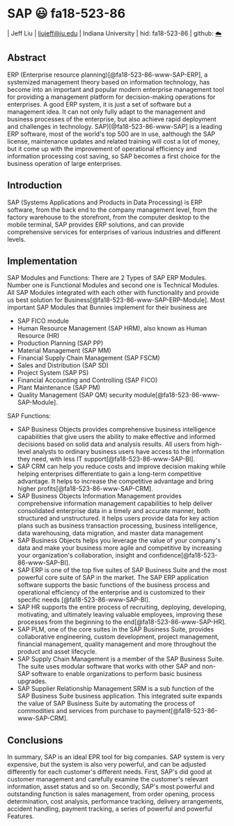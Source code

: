 # SAP :smiley: fa18-523-86

| Jeff Liu
| liujeff@iu.edu
| Indiana University
| hid: fa18-523-86
| github: [:cloud:](https://github.com/cloudmesh-community/fa18-523-86/blob/master/paper/paper.md)




## Abstract

ERP (Enterprise resource planning)[@fa18-523-86-www-SAP-ERP], a systemized management theory based on information technology, has become into an important and popular modern enterprise management tool for providing a management platform for decision-making operations for enterprises. A good ERP system, it is just a set of software but a management idea. It can not only fully adapt to the management and business processes of the enterprise, but also achieve rapid deployment and challenges in technology. 
SAP)[@fa18-523-86-www-SAP] is a leading ERP software, most of the world's top 500 are in use, aalthough the SAP license, maintenance updates and related training will cost a lot of money, but it come up with the improvement of operational efficiency and information processing cost saving, so SAP becomes a first choice for the business operation of large enterprises.


## Introduction 
 
SAP (Systems Applications and Products in Data Processing) is ERP software, from the back end to the company management level, from the factory warehouse to the storefront, from the computer desktop to the mobile terminal, SAP provides ERP solutions, and can provide comprehensive services for enterprises of various industries and different levels. 

## Implementation

SAP Modules and Functions:
There are 2 Types of SAP ERP Modules. Number one is Functional Modules and second one is Technical Modules. All SAP Modules integrated with each other with functionality and provide us best solution for Business[@fa18-523-86-www-SAP-ERP-Module].
Most important SAP Modules that Bunnies implement for their business are
*	SAP FICO module
* Human Resource Management (SAP HRM), also known as Human Resource (HR)
*	Production Planning (SAP PP)
*	Material Management (SAP MM)
*	Financial Supply Chain Management (SAP FSCM)
*	Sales and Distribution (SAP SD)
*	Project System (SAP PS)
*	Financial Accounting and Controlling (SAP FICO)
*	Plant Maintenance (SAP PM)
*	Quality Management (SAP QM)	 security module[@fa18-523-86-www-SAP-Module].

SAP Functions:
*	SAP Business Objects provides comprehensive business intelligence capabilities that give users the ability to make effective and informed decisions based on solid data and analysis results. All users from high-level analysts to ordinary business users have access to the information they need, with less IT support[@fa18-523-86-www-SAP-BI].
*	SAP CRM can help you reduce costs and improve decision making while helping enterprises differentiate to gain a long-term competitive advantage. It helps to increase the competitive advantage and bring higher profits[@fa18-523-86-www-SAP-CRM]. 
*	SAP Business Objects Information Management provides comprehensive information management capabilities to help deliver consolidated enterprise data in a timely and accurate manner, both structured and unstructured. it helps users provide data for key action plans such as business transaction processing, business intelligence, data warehousing, data migration, and master data management 
*	SAP Business Objects helps you leverage the value of your company's data and make your business more agile and competitive by increasing your organization's collaboration, insight and confidence[@fa18-523-86-www-SAP-BI].
*	SAP ERP is one of the top five suites of SAP Business Suite and the most powerful core suite of SAP in the market. The SAP ERP application software supports the basic functions of the business process and operational efficiency of the enterprise and is customized to their specific needs [@fa18-523-86-www-SAP-BI]. 
*	SAP HR supports the entire process of recruiting, deploying, developing, motivating, and ultimately leaving valuable employees, improving these processes from the beginning to the end[@fa18-523-86-www-SAP-HR].
*	SAP PLM, one of the core suites in the SAP Business Suite, provides collaborative engineering, custom development, project management, financial management, quality management and more throughout the product and asset lifecycle.
*	SAP Supply Chain Management is a member of the SAP Business Suite. The suite uses modular software that works with other SAP and non-SAP software to enable organizations to perform basic business upgrades. 
*	SAP Supplier Relationship Management SRM is a sub function of the SAP Business Suite business application. This integrated suite expands the value of SAP Business Suite by automating the process of commodities and services from purchase to payment[@fa18-523-86-www-SAP-CRM].

## Conclusions

In summary, SAP is an ideal EPR tool for big companies. SAP system is very expensive, but the system is also very powerful, and can be adjusted differently for each customer's different needs.
First, SAP's did good at customer management and carefully examine the customer's relevant information, asset status and so on. Secondly, SAP's most powerful and outstanding function is sales management, from order opening, process determination, cost analysis, performance tracking, delivery arrangements, accident handling, payment tracking, a series of powerful and powerful Features.
